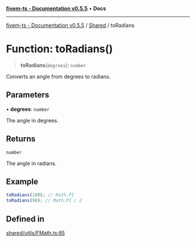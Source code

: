 [**fivem-ts - Documentation v0.5.5**](../../../README.md) • **Docs**

***

[fivem-ts - Documentation v0.5.5](../../../README.md) / [Shared](../README.md) / toRadians

# Function: toRadians()

> **toRadians**(`degrees`): `number`

Converts an angle from degrees to radians.

## Parameters

• **degrees**: `number`

The angle in degrees.

## Returns

`number`

The angle in radians.

## Example

```ts
toRadians(180); // Math.PI
toRadians(90); // Math.PI / 2
```

## Defined in

[shared/utils/FMath.ts:85](https://github.com/Purpose-Dev/fivem-ts/blob/main/src/shared/utils/FMath.ts#L85)
